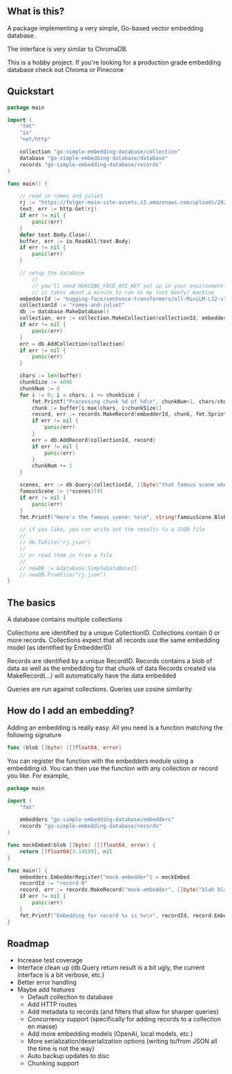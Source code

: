 ## What is this?
A package implementing a very simple, Go-based vector embedding database.

The interface is very similar to ChromaDB.

This is a hobby project. If you're looking for a production grade embedding
database check out Chroma or Pinecone

## Quickstart
```go
package main

import (
	"fmt"
	"io"
	"net/http"

	collection "go-simple-embedding-database/collection"
	database "go-simple-embedding-database/database"
	records "go-simple-embedding-database/records"
)

func main() {

	// read in romeo and juliet
	rj := "https://folger-main-site-assets.s3.amazonaws.com/uploads/2022/11/romeo-and-juliet_TXT_FolgerShakespeare.txt"
	text, err := http.Get(rj)
	if err != nil {
		panic(err)
	}
	defer text.Body.Close()
	buffer, err := io.ReadAll(text.Body)
	if err != nil {
		panic(err)
	}

	// setup the database
        //
        // you'll need HUGGING_FACE_API_KEY set up in your environment for this to work
        // it takes about a minute to run on my (not beefy) machine
	embedderId := "hugging-face/sentence-transformers/all-MiniLM-L12-v1"
	collectionId := "romeo-and-juliet"
	db := database.MakeDatabase()
	collection, err := collection.MakeCollection(collectionId, embedderId)
	if err != nil {
		panic(err)
	}
	err = db.AddCollection(collection)
	if err != nil {
		panic(err)
	}

	chars := len(buffer)
	chunkSize := 4096
	chunkNum := 0
	for i := 0; i < chars; i += chunkSize {
		fmt.Printf("Processing chunk %d of %d\n", chunkNum+1, chars/chunkSize)
		chunk := buffer[i:max(chars, i+chunkSize)]
		record, err := records.MakeRecord(embedderId, chunk, fmt.Sprintf("rj-%d", chunkNum))
		if err != nil {
			panic(err)
		}
		err = db.AddRecord(collectionId, record)
		if err != nil {
			panic(err)
		}
		chunkNum += 1
	}

	scenes, err := db.Query(collectionId, []byte("that famous scene where juliet asks romeo where he is"), 1)
	famousScene := (*scenes)[0]
	if err != nil {
		panic(err)
	}
	fmt.Printf("Here's the famous scene: %s\n", string(famousScene.Blob))

    // if you like, you can write out the results to a JSON file
    //
    // db.ToFile("rj.json")
    //
    // or read them in from a file
    //
    // newDB := &database.SimpleDataBase{}
    // newDB.FromFile("rj.json")
}
```

## The basics
A database contains multiple collections

Collections are identified by a unique CollectionID.
Collections contain 0 or more records.
Collections expect that all records use the same embedding model (as identified by EmbedderID)

Records are identified by a unique RecordID.
Records contains a blob of data as well as the embedding for that chunk of data
Records created via MakeRecord(...) will automatically have the data embedded

Queries are run against collections.
Queries use cosine similarity

## How do I add an embedding?
Adding an embedding is really easy. All you need is a function matching the 
following signature

```go
func (blob []byte) ([]float64, error)
```

You can register the function with the embedders module using a embedding id.
You can then use the function with any collection or record you like.
For example,

```go
package main

import (
	"fmt"

	embedders "go-simple-embedding-database/embedders"
	records "go-simple-embedding-database/records"
)

func mockEmbed(blob []byte) ([]float64, error) {
	return []float64{3.14159}, nil
}

func main() {
	embedders.EmbedderRegister["mock-embedder"] = mockEmbed
	recordId := "record-0"
	record, err := records.MakeRecord("mock-embedder", []byte("blah blah blah..."), recordId)
	if err != nil {
		panic(err)
	}
	fmt.Printf("Embedding for record %s is %v\n", recordId, record.Embedding)
}
```

## Roadmap
- Increase test coverage
- Interface clean up (db.Query return result is a bit ugly, the current interface is a bit verbose, etc.)
- Better error handling
- Maybe add features
  - Default collection to database
  - Add HTTP routes
  - Add metadata to records (and filters that allow for sharper queries)
  - Concurrency support (specifically for adding records to a collection en masse)
  - Add more embedding models (OpenAI, local models, etc.)
  - More serialization/deserialization options (writing to/from JSON all the time is not the way)
  - Auto backup updates to disc
  - Chunking support

